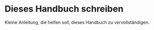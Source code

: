 # Dieses Handbuch schreiben

Kleine Anleitung, die helfen soll, dieses Handbuch zu vervollständigen.